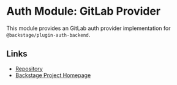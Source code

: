 # Auth Module: GitLab Provider

This module provides an GitLab auth provider implementation for `@backstage/plugin-auth-backend`.

## Links

- [Repository](https://github.com/backstage/backstage/tree/master/plugins/auth-backend-module-gitlab-provider)
- [Backstage Project Homepage](https://backstage.io)
